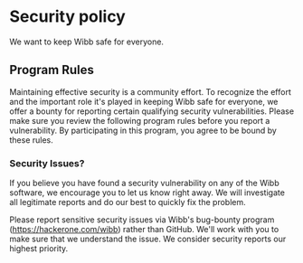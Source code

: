 # Security policy
We want to keep Wibb safe for everyone.


## Program Rules
Maintaining effective security is a community effort. To recognize the effort and the important role it's played in keeping Wibb safe for everyone, we offer a bounty for reporting certain qualifying security vulnerabilities. Please make sure you review the following program rules before you report a vulnerability. By participating in this program, you agree to be bound by these rules.

### Security Issues?
If you believe you have found a security vulnerability on any of the Wibb software, we encourage you to let us know right away. We will investigate all legitimate reports and do our best to quickly fix the problem. 

Please report sensitive security issues via Wibb's bug-bounty program (https://hackerone.com/wibb) rather than GitHub. We'll work with you to make sure that we understand the issue. We consider security reports our highest priority.